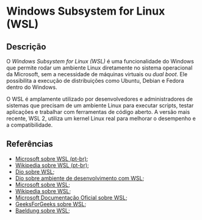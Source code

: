 # Windows Subsystem for Linux (WSL)


## Descrição

O *Windows Subsystem for Linux (WSL)* é uma funcionalidade do Windows que permite rodar um ambiente Linux diretamente no sistema operacional da Microsoft, sem a necessidade de máquinas virtuais ou *dual boot*. Ele possibilita a execução de distribuições como Ubuntu, Debian e Fedora dentro do Windows.

O WSL é amplamente utilizado por desenvolvedores e administradores de sistemas que precisam de um ambiente Linux para executar scripts, testar aplicações e trabalhar com ferramentas de código aberto. A versão mais recente, WSL 2, utiliza um kernel Linux real para melhorar o desempenho e a compatibilidade.

## Referências

- [Microsoft sobre WSL (pt-br)](https://learn.microsoft.com/pt-br/windows/wsl/about);
- [Wikipedia sobre WSL (pt-br)](https://pt.wikipedia.org/wiki/Subsistema_Windows_para_Linux);
- [Dio sobre WSL](https://www.dio.me/articles/como-usar-linux-dentro-do-windows-com-wsl-um-guia-completo);
- [Dio sobre ambiente de desenvolvimento com WSL](https://www.dio.me/articles/ambiente-de-desenvolvimento-com-wsl);
- [Microsoft sobre WSL](https://learn.microsoft.com/en-us/windows/wsl/about);
- [Wikipedia sobre WSL](https://en.wikipedia.org/wiki/Windows_Subsystem_for_Linux);
- [Microsoft Documentação Oficial sobre WSL](https://learn.microsoft.com/en-us/windows/wsl/);
- [GeeksForGeeks sobre WSL](https://www.geeksforgeeks.org/what-is-windows-subsystem-for-linux-wsl/);
- [Baeldung sobre WSL](https://www.baeldung.com/linux/windows-subsystem-explanation);